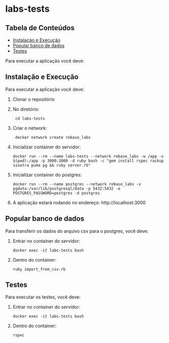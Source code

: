 # labs-tests

## Tabela de Conteúdos
- [Instalação e Execução](#instalação-e-execução)
- [Popular banco de dados](#popular-banco-de-dados)
- [Testes](#testes)

Para executar a aplicação você deve:

## Instalação e Execução
Para executar a aplicação você deve:
1. Clonar o repositório

2. No diretório: 

        cd labs-tests

3. Criar o network:

        docker network create rebase_labs

4. Inicializar container do servidor:
   
       docker run --rm --name labs-tests --network rebase_labs -w /app -v $(pwd):/app -p 3000:3000 -d ruby bash -c "gem install rspec rackup sinatra puma pg && ruby server.rb"

5. Inicializar container do postgres:

       docker run --rm --name postgres --network rebase_labs -v pgdata:/var/lib/postgresql/data -p 5432:5432 -e POSTGRES_PASSWORD=postgres -d postgres

6. A aplicação estará rodando no endereço:
       http://localhost:3000

## Popular banco de dados   
Para transferir os dados do arquivo csv para o postgres, você deve:

1. Entrar no container do servidor:

       docker exec -it labs-tests bash

2. Dentro do container:

       ruby import_from_csv.rb

## Testes
Para executar os testes, você deve:

1. Entrar no container do servidor:

       docker exec -it labs-tests bash

2. Dentro do container:

       rspec
